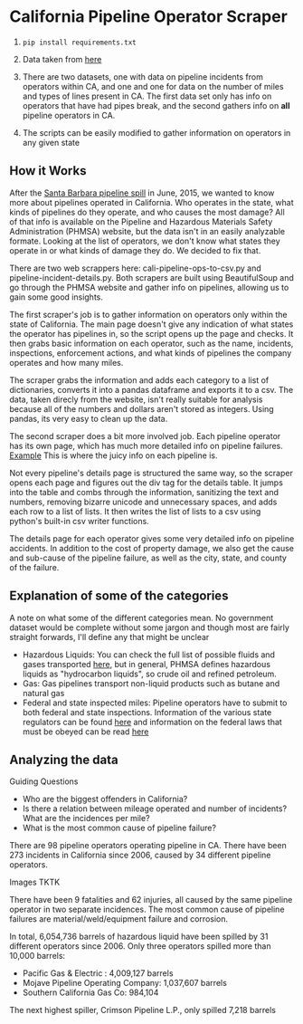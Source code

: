 California Pipeline Operator Scraper 
====================================

1. ```pip install requirements.txt```

2. Data taken from [here](http://primis.phmsa.dot.gov/comm/reports/operator/OperatorListNoJS.html)

3. There are two datasets, one with data on pipeline incidents from operators within CA, and one and one for data on the number of miles and types of lines present in CA. The first data set only has info on operators that have had pipes break, and the second gathers info on **all** pipeline operators in CA.  

4. The scripts can be easily modified to gather information on operators in any given state

How it Works
------------
After the [Santa Barbara pipeline spill](http://www.scpr.org/news/2015/06/01/52117/things-to-know-about-the-california-oil-spill) in June, 2015, we wanted to know more about pipelines operated in California. Who operates in the state, what kinds of pipelines do they operate, and who causes the most damage? All of that info is available on the Pipeline and Hazardous Materials Safety Administration (PHMSA) website, but the data isn't in an easily analyzable formate. Looking at the list of operators, we don't know what states they operate in or what kinds of damage they do. We decided to fix that.

There are two web scrappers here: cali-pipeline-ops-to-csv.py and pipeline-incident-details.py. Both scrapers are built using BeautifulSoup and go through the PHMSA website and gather info on pipelines, allowing us to gain some good insights.

The first scraper's job is to gather information on operators only within the state of California. The main page doesn't give any indication of what states the operator has pipelines in, so the script opens up the page and checks. It then grabs basic information on each operator, such as the name, incidents, inspections, enforcement actions, and what kinds of pipelines the company operates and how many miles.

The scraper grabs the information and adds each category to a list of dictionaries, converts it into a pandas dataframe and exports it to a csv. The data, taken direcly from the website, isn't really suitable for analysis because all of the numbers and dollars aren't stored as integers. Using pandas, its very easy to clean up the data.

The second scraper does a bit more involved job. Each pipeline operator has its own page, which has much more detailed info on pipeline failures. [Example](http://primis.phmsa.dot.gov/comm/reports/operator/OperatorIM_opid_2616.html?nocache=2666#_Incidents_tab_4) This is where the juicy info on each pipeline is.

Not every pipeline's details page is structured the same way, so the scraper opens each page and figures out the div tag for the details table. It jumps into the table and combs through the information, sanitizing the text and numbers, removing bizarre unicode and unnecessary spaces, and adds each row to a list of lists. It then writes the list of lists to a csv using python's built-in csv writer functions.

The details page for each operator gives some very detailed info on pipeline accidents. In addition to the cost of property damage, we also get the cause and sub-cause of the pipeline failure, as well as the city, state, and county of the failure.

Explanation of some of the categories
------------------------------------
 
A note on what some of the different categories mean. No government dataset would be complete without some jargon and though most are fairly straight forwards, I'll define any that might be unclear
* Hazardous Liquids: You can check the full list of possible fluids and gases transported [here](http://primis.phmsa.dot.gov/comm/FactSheets/FSProductList.htm?nocache=2022), but in general, PHMSA defines hazardous liquids as "hydrocarbon liquids", so crude oil and refined petroleum. 
* Gas: Gas pipelines transport non-liquid products such as butane and natural gas
* Federal and state inspected miles: Pipeline operators have to submit to both federal and state inspections. Information of the various state regulators can be found [here](http://phmsa.dot.gov/pipeline/state-programs) and information on the federal laws that must be obeyed can be read [here](http://phmsa.dot.gov/pipeline/stateprograms/federalstateauthorities)

Analyzing the data 
------------------
Guiding Questions 
* Who are the biggest offenders in California?
* Is there a relation between mileage operated and number of incidents? What are the incidences per mile? 
* What is the most common cause of pipeline failure?

There are 98 pipeline operators operating pipeline in CA. There have been 273 incidents in California since 2006, caused by 34 different pipeline operators. 

Images TKTK

There have been 9 fatalities and 62 injuries, all caused by the same pipeline operator in two separate incidences. The most common cause of pipeline failures are material/weld/equipment failure and corrosion. 

In total, 6,054,736 barrels of hazardous liquid have been spilled by 31 different operators since 2006. Only three operators spilled more than 10,000 barrels:
* Pacific Gas & Electric : 4,009,127 barrels
* Mojave Pipeline Operating Company: 1,037,607 barrels 
* Southern California Gas Co: 984,104

The next highest spiller, Crimson Pipeline L.P., only spilled 7,218 barrels 



